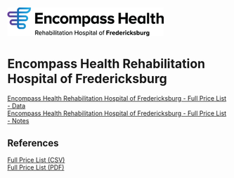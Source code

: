 # ![Encompass Health Rehabilitation Hospital of Fredricksburg](https://raw.githubusercontent.com/jalbertbowden/virginia-hospital-costs-open-data/master/img/encompass-health-rehabilitation-hospital-of-fredericksburg.png)  
# Encompass Health Rehabilitation Hospital of Fredericksburg  

[Encompass Health Rehabilitation Hospital of Fredericksburg - Full Price List - Data](https://github.com/jalbertbowden/virginia-hospital-costs-open-data/blob/master/data/encompass-health-rehabilitation-hospital-of-fredericksburg/030171-price-transparency-file-revise-data.csv)  
[Encompass Health Rehabilitation Hospital of Fredericksburg - Full Price List - Notes](https://github.com/jalbertbowden/virginia-hospital-costs-open-data/blob/master/data/encompass-health-rehabilitation-hospital-of-fredericksburg/030171-price-transparency-file-revise-notes.csv)  

## References

[Full Price List (CSV)](https://www.encompasshealth.com/-/media/healthsouth/project/healthsouth/files/financial-assistance/2018-price-list-csv/030171_price-transparency-file-revise.csv?la=en&hash=795CBDF9B1E3C9A72044957DE60560BC893DA13C)  
[Full Price List (PDF)](https://www.encompasshealth.com/-/media/healthsouth/project/healthsouth/files/financial-assistance/2018-price-list/030171_price-transparency-file-revise.pdf)  
